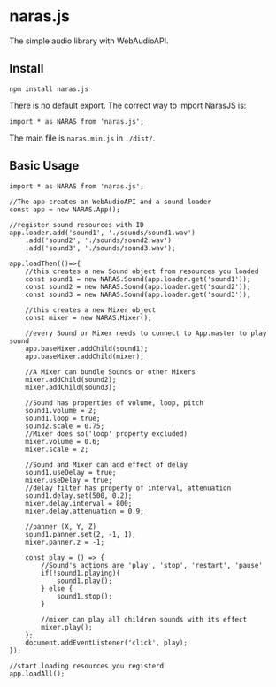 # naras.js
The simple audio library with WebAudioAPI.

## Install
    npm install naras.js

There is no default export. The correct way to import NarasJS is:

    import * as NARAS from 'naras.js';

The main file is `naras.min.js` in `./dist/`.

## Basic Usage

    import * as NARAS from 'naras.js';

    //The app creates an WebAudioAPI and a sound loader
    const app = new NARAS.App();

    //register sound resources with ID
    app.loader.add('sound1', './sounds/sound1.wav')
        .add('sound2', './sounds/sound2.wav')
        .add('sound3', './sounds/sound3.wav');

    app.loadThen(()=>{
        //this creates a new Sound object from resources you loaded
        const sound1 = new NARAS.Sound(app.loader.get('sound1'));
        const sound2 = new NARAS.Sound(app.loader.get('sound2'));
        const sound3 = new NARAS.Sound(app.loader.get('sound3'));

        //this creates a new Mixer object
        const mixer = new NARAS.Mixer();

        //every Sound or Mixer needs to connect to App.master to play sound
        app.baseMixer.addChild(sound1);
        app.baseMixer.addChild(mixer);
        
        //A Mixer can bundle Sounds or other Mixers
        mixer.addChild(sound2);
        mixer.addChild(sound3);

        //Sound has properties of volume, loop, pitch
        sound1.volume = 2;
        sound1.loop = true;
        sound2.scale = 0.75;
        //Mixer does so('loop' property excluded)
        mixer.volume = 0.6;
        mixer.scale = 2;

        //Sound and Mixer can add effect of delay
        sound1.useDelay = true;
        mixer.useDelay = true;
        //delay filter has property of interval, attenuation
        sound1.delay.set(500, 0.2);
        mixer.delay.interval = 800;
        mixer.delay.attenuation = 0.9;

        //panner (X, Y, Z)
        sound1.panner.set(2, -1, 1);
        mixer.panner.z = -1;

        const play = () => {
            //Sound's actions are 'play', 'stop', 'restart', 'pause'
            if(!sound1.playing){
                sound1.play();
            } else {
                sound1.stop();
            }
            
            //mixer can play all children sounds with its effect
            mixer.play();
        };
        document.addEventListener('click', play);
    });

    //start loading resources you registerd
    app.loadAll();
